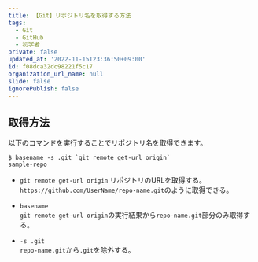 ```yaml
---
title: 【Git】リポジトリ名を取得する方法
tags:
  - Git
  - GitHub
  - 初学者
private: false
updated_at: '2022-11-15T23:36:50+09:00'
id: f08dca32dc98221f5c17
organization_url_name: null
slide: false
ignorePublish: false
---
```

## 取得方法

以下のコマンドを実行することでリポジトリ名を取得できます。  

```terminal
$ basename -s .git `git remote get-url origin`
sample-repo
```

- `git remote get-url origin`
  リポジトリのURLを取得する。  
  `https://github.com/UserName/repo-name.git`のように取得できる。  

- `basename`  
  `git remote get-url origin`の実行結果から`repo-name.git`部分のみ取得する。  

- `-s .git`  
  `repo-name.git`から`.git`を除外する。  

